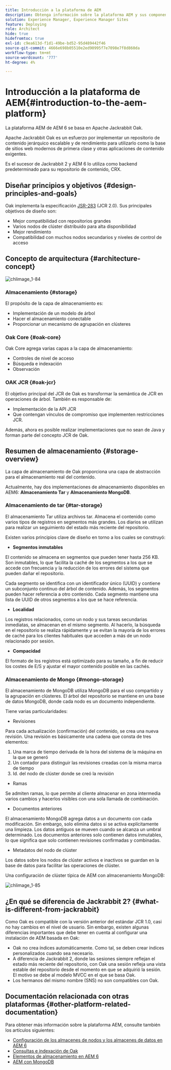 ```yaml
---
title: Introducción a la plataforma de AEM
description: Obtenga información sobre la plataforma AEM y sus componentes más importantes, incluida la instalación e implementación de Adobe Experience Manager 6.5 LTS, y sobre su arquitectura, incluida la implementación en la nube de Adobe Managed Services.
solution: Experience Manager, Experience Manager Sites
feature: Deploying
role: Architect
hide: true
hidefromtoc: true
exl-id: c9ea613d-f1d1-49be-bd52-95d489442f46
source-git-commit: 4666e698b05510e2ed90995f7e7098e7f8d860da
workflow-type: tm+mt
source-wordcount: '777'
ht-degree: 4%

---
```


# Introducción a la plataforma de AEM{#introduction-to-the-aem-platform}

La plataforma AEM de AEM 6 se basa en Apache Jackrabbit Oak.

Apache Jackrabbit Oak es un esfuerzo por implementar un repositorio de contenido jerárquico escalable y de rendimiento para utilizarlo como la base de sitios web modernos de primera clase y otras aplicaciones de contenido exigentes.

Es el sucesor de Jackrabbit 2 y AEM 6 lo utiliza como backend predeterminado para su repositorio de contenido, CRX.

## Diseñar principios y objetivos {#design-principles-and-goals}

Oak implementa la especificación [JSR-283](https://jcp.org/en/jsr/detail?id=283) (JCR 2.0). Sus principales objetivos de diseño son:

* Mejor compatibilidad con repositorios grandes
* Varios nodos de clúster distribuido para alta disponibilidad
* Mejor rendimiento
* Compatibilidad con muchos nodos secundarios y niveles de control de acceso

## Concepto de arquitectura {#architecture-concept}

![chlimage_1-84](assets/chlimage_1-84.png)

### Almacenamiento {#storage}

El propósito de la capa de almacenamiento es:

* Implementación de un modelo de árbol
* Hacer el almacenamiento conectable
* Proporcionar un mecanismo de agrupación en clústeres

### Oak Core {#oak-core}

Oak Core agrega varias capas a la capa de almacenamiento:

* Controles de nivel de acceso
* Búsqueda e indexación
* Observación

### OAK JCR {#oak-jcr}

El objetivo principal del JCR de Oak es transformar la semántica de JCR en operaciones de árbol. También es responsable de:

* Implementación de la API JCR
* Que contengan vínculos de compromiso que implementen restricciones JCR.

Además, ahora es posible realizar implementaciones que no sean de Java y forman parte del concepto JCR de Oak.

## Resumen de almacenamiento {#storage-overview}

La capa de almacenamiento de Oak proporciona una capa de abstracción para el almacenamiento real del contenido.

Actualmente, hay dos implementaciones de almacenamiento disponibles en AEM6: **Almacenamiento Tar** y **Almacenamiento MongoDB**.

### Almacenamiento de tar {#tar-storage}

El almacenamiento Tar utiliza archivos tar. Almacena el contenido como varios tipos de registros en segmentos más grandes. Los diarios se utilizan para realizar un seguimiento del estado más reciente del repositorio.

Existen varios principios clave de diseño en torno a los cuales se construyó:

* **Segmentos inmutables**

El contenido se almacena en segmentos que pueden tener hasta 256 KB. Son inmutables, lo que facilita la caché de los segmentos a los que se accede con frecuencia y la reducción de los errores del sistema que pueden dañar el repositorio.

Cada segmento se identifica con un identificador único (UUID) y contiene un subconjunto continuo del árbol de contenido. Además, los segmentos pueden hacer referencia a otro contenido. Cada segmento mantiene una lista de UUID de otros segmentos a los que se hace referencia.

* **Localidad**

Los registros relacionados, como un nodo y sus tareas secundarias inmediatas, se almacenan en el mismo segmento. Al hacerlo, la búsqueda en el repositorio se realiza rápidamente y se evitan la mayoría de los errores de caché para los clientes habituales que acceden a más de un nodo relacionado por sesión.

* **Compacidad**

El formato de los registros está optimizado para su tamaño, a fin de reducir los costes de E/S y ajustar el mayor contenido posible en las cachés.

### Almacenamiento de Mongo {#mongo-storage}

El almacenamiento de MongoDB utiliza MongoDB para el uso compartido y la agrupación en clústeres. El árbol del repositorio se mantiene en una base de datos MongoDB, donde cada nodo es un documento independiente.

Tiene varias particularidades:

* Revisiones

Para cada actualización (confirmación) del contenido, se crea una nueva revisión. Una revisión es básicamente una cadena que consta de tres elementos:

1. Una marca de tiempo derivada de la hora del sistema de la máquina en la que se generó
1. Un contador para distinguir las revisiones creadas con la misma marca de tiempo
1. Id. del nodo de clúster donde se creó la revisión

* Ramas

Se admiten ramas, lo que permite al cliente almacenar en zona intermedia varios cambios y hacerlos visibles con una sola llamada de combinación.

* Documentos anteriores

El almacenamiento MongoDB agrega datos a un documento con cada modificación. Sin embargo, solo elimina datos si se activa explícitamente una limpieza. Los datos antiguos se mueven cuando se alcanza un umbral determinado. Los documentos anteriores solo contienen datos inmutables, lo que significa que solo contienen revisiones confirmadas y combinadas.

* Metadatos del nodo de clúster

Los datos sobre los nodos de clúster activos e inactivos se guardan en la base de datos para facilitar las operaciones de clúster.

Una configuración de clúster típica de AEM con almacenamiento MongoDB:

![chlimage_1-85](assets/chlimage_1-85.png)

## ¿En qué se diferencia de Jackrabbit 2? {#what-is-different-from-jackrabbit}

Como Oak es compatible con la versión anterior del estándar JCR 1.0, casi no hay cambios en el nivel de usuario. Sin embargo, existen algunas diferencias importantes que debe tener en cuenta al configurar una instalación de AEM basada en Oak:

* Oak no crea índices automáticamente. Como tal, se deben crear índices personalizados cuando sea necesario.
* A diferencia de Jackrabbit 2, donde las sesiones siempre reflejan el estado más reciente del repositorio, con Oak una sesión refleja una vista estable del repositorio desde el momento en que se adquirió la sesión. El motivo se debe al modelo MVCC en el que se basa Oak.
* Los hermanos del mismo nombre (SNS) no son compatibles con Oak.

## Documentación relacionada con otras plataformas {#other-platform-related-documentation}

Para obtener más información sobre la plataforma AEM, consulte también los artículos siguientes:

* [Configuración de los almacenes de nodos y los almacenes de datos en AEM 6](/help/sites-deploying/data-store-config.md)
* [Consultas e indexación de Oak](/help/sites-deploying/queries-and-indexing.md)
* [Elementos de almacenamiento en AEM 6](/help/sites-deploying/storage-elements-in-aem-6.md)
* [AEM con MongoDB](/help/sites-deploying/aem-with-mongodb.md)
